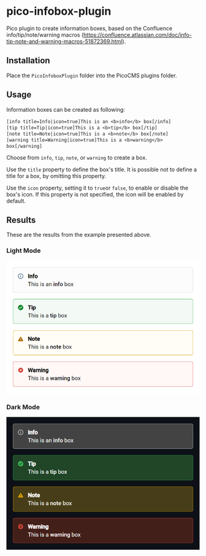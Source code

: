 # pico-infobox-plugin
Pico plugin to create information boxes, based on the Confluence info/tip/note/warning macros (https://confluence.atlassian.com/doc/info-tip-note-and-warning-macros-51872369.html).

## Installation

Place the `PicoInfoboxPlugin` folder into the PicoCMS plugins folder.

## Usage

Information boxes can be created as following:

```
[info title=Info|icon=true]This is an <b>info</b> box[/info]
[tip title=Tip|icon=true]This is a <b>tip</b> box[/tip]
[note title=Note|icon=true]This is a <b>note</b> box[/note]
[warning title=Warning|icon=true]This is a <b>warning</b> box[/warning]
```

Choose from `info`, `tip`, `note`, or `warning` to create a box.

Use the `title` property to define the box's title. It is possible not to define a title for a box, by omitting this property.

Use the `icon` property, setting it to `true`or `false`, to enable or disable the box's icon. If this property is not specified, the icon will be enabled by default.

## Results

These are the results from the example presented above.

### Light Mode

![Light Mode](lightmode.png)

### Dark Mode

![Dark Mode](darkmode.png)